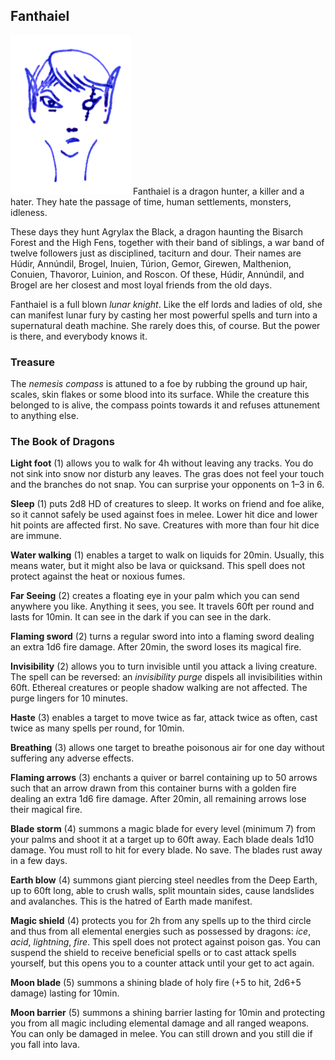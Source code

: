 ## Fanthaiel

![Fanthaiel](Fanthaiel.png)
Fanthaiel is a dragon hunter, a killer and a hater. They hate the
passage of time, human settlements, monsters, idleness.

These days they hunt Agrylax the Black, a dragon haunting the Bisarch
Forest and the High Fens, together with their band of siblings, a war
band of twelve followers just as disciplined, taciturn and dour. Their
names are Húdir, Annúndil, Brogel, Inuien, Túrion, Gemor, Girewen,
Malthenion, Conuien, Thavoror, Luinion, and Roscon. Of these, Húdir,
Annúndil, and Brogel are her closest and most loyal friends from the
old days.

Fanthaiel is a full blown *lunar knight*. Like the elf lords and
ladies of old, she can manifest lunar fury by casting her most
powerful spells and turn into a supernatural death machine. She rarely
does this, of course. But the power is there, and everybody knows it.

### Treasure

The *nemesis compass* is attuned to a foe by rubbing the ground up
hair, scales, skin flakes or some blood into its surface. While the
creature this belonged to is alive, the compass points towards it
and refuses attunement to anything else.

### The Book of Dragons

**Light foot** (1) allows you to walk for 4h without leaving any
tracks. You do not sink into snow nor disturb any leaves. The gras
does not feel your touch and the branches do not snap. You can
surprise your opponents on 1–3 in 6.

**Sleep** (1) puts 2d8 HD of creatures to sleep. It works on friend
and foe alike, so it cannot safely be used against foes in melee.
Lower hit dice and lower hit points are affected first. No save.
Creatures with more than four hit dice are immune.

**Water walking** (1) enables a target to walk on liquids for 20min.
Usually, this means water, but it might also be lava or quicksand.
This spell does not protect against the heat or noxious fumes.

**Far Seeing** (2) creates a floating eye in your palm which you can
send anywhere you like. Anything it sees, you see. It travels 60ft per
round and lasts for 10min. It can see in the dark if you can see in
the dark.

**Flaming sword** (2) turns a regular sword into into a flaming sword
dealing an extra 1d6 fire damage. After 20min, the sword loses its
magical fire.

**Invisibility** (2) allows you to turn invisible until you attack a
living creature. The spell can be reversed: an *invisibility purge*
dispels all invisibilities within 60ft. Ethereal creatures or people
shadow walking are not affected. The purge lingers for 10 minutes.

**Haste** (3) enables a target to move twice as far, attack twice as
often, cast twice as many spells per round, for 10min.

**Breathing** (3) allows one target to breathe poisonous air for one
day without suffering any adverse effects.

**Flaming arrows** (3) enchants a quiver or barrel containing up to 50
arrows such that an arrow drawn from this container burns with a
golden fire dealing an extra 1d6 fire damage. After 20min, all
remaining arrows lose their magical fire.

**Blade storm** (4) summons a magic blade for every level (minimum 7)
from your palms and shoot it at a target up to 60ft away. Each blade
deals 1d10 damage. You must roll to hit for every blade. No save. The
blades rust away in a few days.

**Earth blow** (4) summons giant piercing steel needles from the Deep
Earth, up to 60ft long, able to crush walls, split mountain sides,
cause landslides and avalanches. This is the hatred of Earth made
manifest.

**Magic shield** (4) protects you for 2h from any spells up to the
third circle and thus from all elemental energies such as possessed by
dragons: *ice*, *acid*, *lightning*, *fire*. This spell does not
protect against poison gas. You can suspend the shield to receive
beneficial spells or to cast attack spells yourself, but this opens
you to a counter attack until your get to act again.

**Moon blade** (5) summons a shining blade of holy fire (+5 to hit,
2d6+5 damage) lasting for 10min.

**Moon barrier** (5) summons a shining barrier lasting for 10min and
protecting you from all magic including elemental damage and all
ranged weapons. You can only be damaged in melee. You can still drown
and you still die if you fall into lava.
